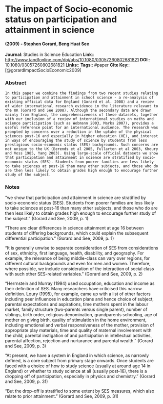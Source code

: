 # The impact of Socio‐economic status on participation and attainment in science
#### (2009) - Stephen Gorard, Beng Huat See
**Journal**: Studies in Science Education
**Link**:: http://www.tandfonline.com/doi/abs/10.1080/03057260802681821
**DOI**:: 10.1080/03057260802681821
**Links**:: 
**Tags**:: #paper
**Cite Key**:: [@gorardImpactSocioEconomic2009]

### Abstract

```
In this paper we combine the findings from two recent studies relating to participation and attainment in school science - a re-analysis of existing official data for England (Gorard et al. 2008) and a review of wider international research evidence in the literature relevant to the UK (Gorard and See 2008). Although the secondary data are drawn mainly from England, the comprehensiveness of these datasets, together with our inclusion of a review of international studies on maths and science participation (such as Wobmann 2003, Marks 2007), provides a useful reference point for an international audience. The research was prompted by concerns over a reduction in the uptake of the physical sciences post-16 and especially in higher education (HE), and interest in ways of encouraging the study of science by students from less prestigious socio-economic status (SES) backgrounds. Such concerns are not unique to the UK (Berends et al 2005, Fullarton et al 2003, Khoury and Voss 1985, Yang 2003). Using large-scale official datasets we show that participation and attainment in science are stratified by socio-economic status (SES). Students from poorer families are less likely to take sciences at post-16 than many other subjects, and those who do are then less likely to obtain grades high enough to encourage further study of the subject.
```

### Notes

“we show that participation and attainment in science are stratified by socio-economic status (SES). Students from poorer families are less likely to take sciences at post-16 than many other subjects, and those who do are then less likely to obtain grades high enough to encourage further study of the subject.” (Gorard and See, 2009, p. 1)

“There are clear differences in science attainment at age 16 between students of differing backgrounds, which could explain the subsequent differential participation.” (Gorard and See, 2009, p. 1)

“It is generally unwise to separate consideration of SES from considerations of sex, ethnicity, first language, health, disability, and geography. For example, the relevance of being middle-class can vary over regions, for different cultural backgrounds and even for men and women. Therefore, where possible, we include consideration of the interaction of social class with such other SES-related variables.” (Gorard and See, 2009, p. 2)

“Herrnstein and Murray (1994) used occupation, education and income as their definition of SES. Many researchers have criticised this narrow definition. Loury (1995), for example, came up with a list of other factors including peer influences in education plans and hence choice of subject, parental expectations and aspirations, time mothers spent in the labour market, family structure (two-parents versus single parent), number of siblings, birth order, religious denomination, grandparents schooling, age of mother on giving birth, quality of stimulation in the home environment, including emotional and verbal responsiveness of the mother, provision of appropriate play materials, time and quality of maternal involvement with the child, parental instigation of and participation in intellectual activities, parental affection, rejection and nurturance and parental wealth.” (Gorard and See, 2009, p. 3)

“At present, we have a system in England in which science, as narrowly defined, is a core subject from primary stage onwards. Once students are faced with a choice of how to study science (usually at around age 14 in England) or whether to study science at all (usually post-16), there is a dropping off of participation, especially in physics and chemistry.” (Gorard and See, 2009, p. 31)

“But the drop-off is stratified to some extent by SES measures, which also relate to prior attainment.” (Gorard and See, 2009, p. 31)
